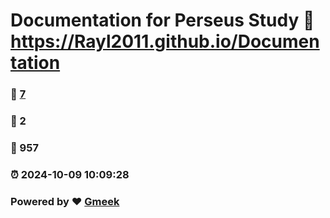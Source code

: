 # Documentation for Perseus Study :link: https://Rayl2011.github.io/Documentation 
### :page_facing_up: [7](https://Rayl2011.github.io/Documentation/tag.html) 
### :speech_balloon: 2 
### :hibiscus: 957 
### :alarm_clock: 2024-10-09 10:09:28 
### Powered by :heart: [Gmeek](https://github.com/Meekdai/Gmeek)
